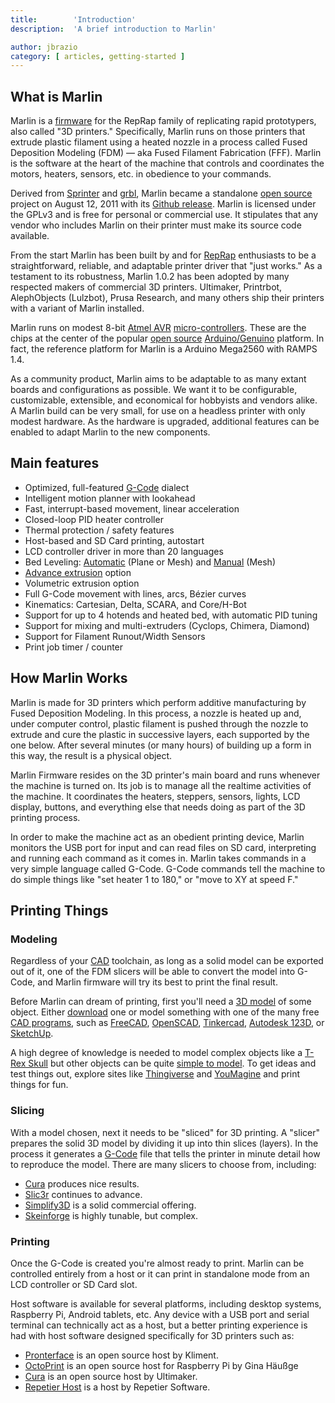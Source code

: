 ```yaml
---
title:        'Introduction'
description:  'A brief introduction to Marlin'

author: jbrazio
category: [ articles, getting-started ]
---
```


## What is Marlin

Marlin is a [firmware](https://en.wikipedia.org/wiki/Firmware) for the RepRap family of replicating rapid prototypers, also called "3D printers." Specifically, Marlin runs on those printers that extrude plastic filament using a heated nozzle in a process called Fused Deposition Modeling (FDM) — aka Fused Filament Fabrication (FFF). Marlin is the software at the heart of the machine that controls and coordinates the motors, heaters, sensors, etc. in obedience to your commands.

Derived from [Sprinter](http://reprap.org/wiki/List_of_Firmware#Sprinter) and [grbl](http://reprap.org/wiki/Grbl#Grbl), Marlin became a standalone [open source](https://en.wikipedia.org/wiki/Open-source_software) project on August 12, 2011 with its [Github release](https://github.com/MarlinFirmware/Marlin/commit/f850af5c1ca343ed65b94c4b9da5dd1ab4c4a53c). Marlin is licensed under the GPLv3 and is free for personal or commercial use. It stipulates that any vendor who includes Marlin on their printer must make its source code available.

From the start Marlin has been built by and for [RepRap](http://reprap.org/wiki/) enthusiasts to be a straightforward, reliable, and adaptable printer driver that "just works." As a testament to its robustness, Marlin 1.0.2 has been adopted by many respected makers of commercial 3D printers. Ultimaker, Printrbot, AlephObjects (Lulzbot), Prusa Research, and many others ship their printers with a variant of Marlin installed.

Marlin runs on modest 8-bit [Atmel AVR](http://www.atmel.com/products/microcontrollers/avr/) [micro-controllers](http://en.wikipedia.org/wiki/Microcontroller). These are the chips at the center of the popular [open source](https://en.wikipedia.org/wiki/Open-source_hardware) [Arduino/Genuino](http://arduino.cc) platform. In fact, the reference platform for Marlin is a Arduino Mega2560 with RAMPS 1.4.

As a community product, Marlin aims to be adaptable to as many extant boards and configurations as possible. We want it to be configurable, customizable, extensible, and economical for hobbyists and vendors alike. A Marlin build can be very small, for use on a headless printer with only modest hardware. As the hardware is upgraded, additional features can be enabled to adapt Marlin to the new components.

## Main features

 - Optimized, full-featured [G-Code](/meta/gcode/) dialect
 - Intelligent motion planner with lookahead
 - Fast, interrupt-based movement, linear acceleration
 - Closed-loop PID heater controller
 - Thermal protection / safety features
 - Host-based and SD Card printing, autostart
 - LCD controller driver in more than 20 languages
 - Bed Leveling: [Automatic](/docs/gcode/G029-abl.html) (Plane or Mesh) and [Manual](/docs/gcode/G029-mbl.html) (Mesh)
 - [Advance extrusion](/docs/features/lin_advance.html) option
 - Volumetric extrusion option
 - Full G-Code movement with lines, arcs, Bézier curves
 - Kinematics: Cartesian, Delta, SCARA, and Core/H-Bot
 - Support for up to 4 hotends and heated bed, with automatic PID tuning
 - Support for mixing and multi-extruders (Cyclops, Chimera, Diamond)
 - Support for Filament Runout/Width Sensors
 - Print job timer / counter

## How Marlin Works

Marlin is made for 3D printers which perform additive manufacturing by Fused Deposition Modeling. In this process, a nozzle is heated up and, under computer control, plastic filament is pushed through the nozzle to extrude and cure the plastic in successive layers, each supported by the one below. After several minutes (or many hours) of building up a form in this way, the result is a physical object.

Marlin Firmware resides on the 3D printer's main board and runs whenever the machine is turned on. Its job is to manage all the realtime activities of the machine. It coordinates the heaters, steppers, sensors, lights, LCD display, buttons, and everything else that needs doing as part of the 3D printing process.

In order to make the machine act as an obedient printing device, Marlin monitors the USB port for input and can read files on SD card, interpreting and running each command as it comes in. Marlin takes commands in a very simple language called G-Code. G-Code commands tell the machine to do simple things like "set heater 1 to 180," or "move to XY at speed F."

## Printing Things

### Modeling

Regardless of your [CAD](https://en.wikipedia.org/wiki/Computer-aided_design) toolchain, as long as a solid model can be exported out of it, one of the FDM slicers will be able to convert the model into G-Code, and Marlin firmware will try its best to print the final result.

Before Marlin can dream of printing, first you'll need a [3D model](http://www.thingiverse.com/thing:7900) of some object. Either [download](http://www.thingiverse.com/thing:7900/zip) one or model something with one of the many free [CAD programs](https://en.wikipedia.org/wiki/Computer-aided_design), such as [FreeCAD](http://www.freecadweb.org/), [OpenSCAD](http://www.openscad.org/), [Tinkercad](https://www.tinkercad.com/), [Autodesk 123D](http://www.123dapp.com/), or [SketchUp](http://www.sketchup.com/).

A high degree of knowledge is needed to model complex objects like a [T-Rex Skull](http://www.thingiverse.com/thing:308335) but other objects can be quite [simple to model](http://www.thingiverse.com/thing:172175). To get ideas and test things out, explore sites like [Thingiverse](http://www.thingiverse.com/explore/popular) and [YouMagine](http://youmagine.com/) and print things for fun.

### Slicing

With a model chosen, next it needs to be "sliced" for 3D printing. A "slicer" prepares the solid 3D model by dividing it up into thin slices (layers). In the process it generates a [G-Code](https://en.wikipedia.org/wiki/G-code) file that tells the printer in minute detail how to reproduce the model. There are many slicers to choose from, including:

- [Cura](https://ultimaker.com/en/products/cura-software) produces nice results.
- [Slic3r](http://slic3r.org/) continues to advance.
- [Simplify3D](https://www.simplify3d.com/) is a solid commercial offering.
- [Skeinforge](http://reprap.org/wiki/Skeinforge) is highly tunable, but complex.

### Printing

Once the G-Code is created you're almost ready to print. Marlin can be controlled entirely from a host or it can print in standalone mode from an LCD controller or SD Card slot.

Host software is available for several platforms, including desktop systems, Raspberry Pi, Android tablets, etc. Any device with a USB port and serial terminal can technically act as a host, but a better printing experience is had with host software designed specifically for 3D printers such as:

- [Pronterface](http://www.pronterface.com/) is an open source host by Kliment.
- [OctoPrint](http://octoprint.org/) is an open source host for Raspberry Pi by Gina Häußge
- [Cura](https://ultimaker.com/en/products/cura-software) is an open source host by Ultimaker.
- [Repetier Host](https://www.repetier.com/) is a host by Repetier Software.
